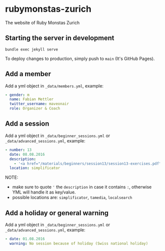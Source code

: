 # rubymonstas-zurich

The website of Ruby Monstas Zurich

## Starting the server in development

```
bundle exec jekyll serve
```

To deploy changes to production, simply push to `main` (It's GitHub Pages).

## Add a member

Add a yml object in `_data/members.yml`, example:

```yml
- gender: m
  name: Fabian Mettler
  twitter_username: maveonair
  role: Organizer & Coach
```

## Add a session

Add a yml object in `_data/beginner_sessions.yml` or `_data/advanced_sessions.yml`, example:

```yml
- number: 13
  date: 08.08.2016
  description:
    - '<a href="/materials/beginners/session13/session13-exercises.pdf">Exercises: Arrays, Hashes, Method extraction (Repetition)</a>'
  location: simplificator
```

NOTE:
- make sure to quote `'` the `description` in case it contains `:`, otherwise YML will handle it as key/value.
- possible locations are: `simplificator`, `tamedia`, `localsearch`

## Add a holiday or general warning

Add a yml object in `_data/beginner_sessions.yml` or `_data/advanced_sessions.yml`, example:

```yml
- date: 01.08.2016
  warning: No session because of holiday (Swiss national holiday)
```
